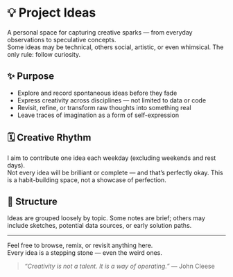 # 💡 Project Ideas

A personal space for capturing creative sparks — from everyday observations to speculative concepts.  
Some ideas may be technical, others social, artistic, or even whimsical. The only rule: follow curiosity.

## ✨ Purpose  
- Explore and record spontaneous ideas before they fade  
- Express creativity across disciplines — not limited to data or code  
- Revisit, refine, or transform raw thoughts into something real  
- Leave traces of imagination as a form of self-expression

## 🗓️ Creative Rhythm  
I aim to contribute one idea each weekday (excluding weekends and rest days).  
Not every idea will be brilliant or complete — and that’s perfectly okay. This is a habit-building space, not a showcase of perfection.

## 📁 Structure  
Ideas are grouped loosely by topic.
Some notes are brief; others may include sketches, potential data sources, or early solution paths.

---

Feel free to browse, remix, or revisit anything here.  
Every idea is a stepping stone — even the weird ones.

> _“Creativity is not a talent. It is a way of operating.”_ — John Cleese

